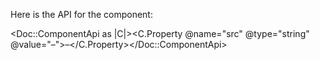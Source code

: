 Here is the API for the component:

<Doc::ComponentApi as |C|><C.Property @name="src" @type="string" @value="–">–</C.Property></Doc::ComponentApi>